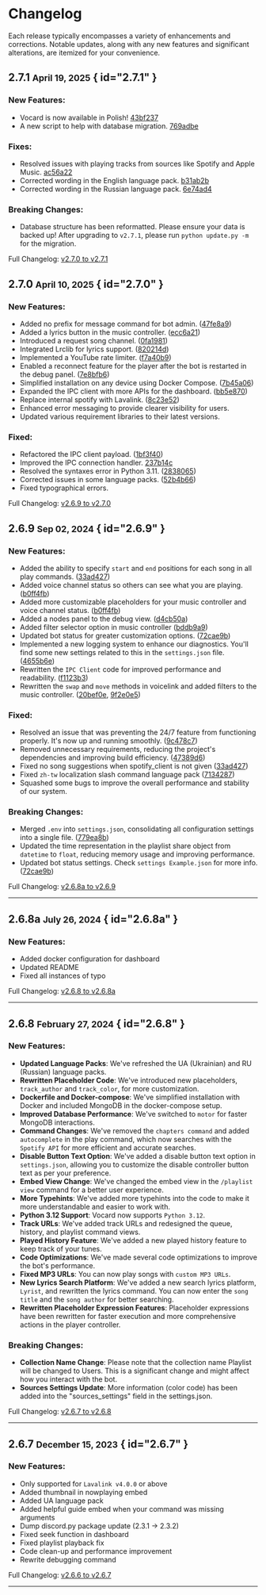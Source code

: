 # Changelog

Each release typically encompasses a variety of enhancements and corrections. Notable updates, along with any new features and significant alterations, are itemized for your convenience.

## 2.7.1 <small>April 19, 2025</small> { id="2.7.1" }

### New Features:
- Vocard is now available in Polish! [43bf237]
- A new script to help with database migration. [769adbe]

### Fixes:
- Resolved issues with playing tracks from sources like Spotify and Apple Music. [ac56a22]
- Corrected wording in the English language pack. [b31ab2b]
- Corrected wording in the Russian language pack. [6e74ad4]

### Breaking Changes:
- Database structure has been reformatted. Please ensure your data is backed up! After upgrading to `v2.7.1`, please run `python update.py -m` for the migration.

Full Changelog: [v2.7.0 to v2.7.1](https://github.com/ChocoMeow/Vocard/compare/v2.7.0...v2.7.1)

[43bf237]: https://github.com/ChocoMeow/Vocard/commit/43bf237
[769adbe]: https://github.com/ChocoMeow/Vocard/commit/769adbe
[ac56a22]: https://github.com/ChocoMeow/Vocard/commit/ac56a22
[b31ab2b]: https://github.com/ChocoMeow/Vocard/commit/b31ab2b
[6e74ad4]: https://github.com/ChocoMeow/Vocard/commit/6e74ad4

## 2.7.0 <small>April 10, 2025</small> { id="2.7.0" }

### New Features:
- Added no prefix for message command for bot admin. ([47fe8a9])
- Added a lyrics button in the music controller. ([ecc6a21])
- Introduced a request song channel. ([0fa1981])
- Integrated Lrclib for lyrics support. ([820214d])
- Implemented a YouTube rate limiter. ([f7a40b9])
- Enabled a reconnect feature for the player after the bot is restarted in the debug panel. ([7e8bfb6])
- Simplified installation on any device using Docker Compose. ([7b45a06])
- Expanded the IPC client with more APIs for the dashboard. ([bb5e870])
- Replace internal spotify with Lavalink. ([8c23e52])
- Enhanced error messaging to provide clearer visibility for users.
- Updated various requirement libraries to their latest versions.

### Fixed:
- Refactored the IPC client payload. ([1bf3f40])
- Improved the IPC connection handler. [237b14c]
- Resolved the syntaxes error in Python 3.11. ([2838065])
- Corrected issues in some language packs. ([52b4b66])
- Fixed typographical errors.

Full Changelog: [v2.6.9 to v2.7.0](https://github.com/ChocoMeow/Vocard/compare/v2.6.9...v2.7.0)

[47fe8a9]: https://github.com/ChocoMeow/Vocard/commit/47fe8a9
[ecc6a21]: https://github.com/ChocoMeow/Vocard/commit/ecc6a21
[0fa1981]: https://github.com/ChocoMeow/Vocard/commit/0fa1981
[820214d]: https://github.com/ChocoMeow/Vocard/commit/820214d
[f7a40b9]: https://github.com/ChocoMeow/Vocard/commit/f7a40b9
[7e8bfb6]: https://github.com/ChocoMeow/Vocard/commit/7e8bfb6
[7b45a06]: https://github.com/ChocoMeow/Vocard/commit/7b45a06
[bb5e870]: https://github.com/ChocoMeow/Vocard/commit/bb5e870
[8c23e52]: https://github.com/ChocoMeow/Vocard/commit/8c23e52
[1bf3f40]: https://github.com/ChocoMeow/Vocard/commit/1bf3f40
[237b14c]: https://github.com/ChocoMeow/Vocard/commit/237b14c
[2838065]: https://github.com/ChocoMeow/Vocard/commit/2838065
[52b4b66]: https://github.com/ChocoMeow/Vocard/commit/52b4b66

## 2.6.9 <small>Sep 02, 2024</small> { id="2.6.9" }

### New Features:
- Added the ability to specify `start` and `end` positions for each song in all play commands. ([33ad427])
- Added voice channel status so others can see what you are playing. ([b0ff4fb])
- Added more customizable placeholders for your music controller and voice channel status. ([b0ff4fb])
- Added a nodes panel to the debug view. ([d4cb50a])
- Added filter selector option in music controller ([bddb9a9])
- Updated bot status for greater customization options. ([72cae9b])
- Implemented a new logging system to enhance our diagnostics. You'll find some new settings related to this in the `settings.json` file. ([4655b6e])
- Rewritten the `IPC Client` code for improved performance and readability. ([f1123b3])
- Rewritten the `swap` and `move` methods in voicelink and added filters to the music controller. ([20bef0e], [9f2e0e5])

### Fixed:
- Resolved an issue that was preventing the 24/7 feature from functioning properly. It's now up and running smoothly. ([9c478c7])
- Removed unnecessary requirements, reducing the project's dependencies and improving build efficiency. ([47389d6])
- Fixed no song suggestions when spotify_client is not given ([33ad427])
- Fixed `zh-tw` localization slash command language pack ([7134287])
- Squashed some bugs to improve the overall performance and stability of our system.

### Breaking Changes:
- Merged `.env` into `settings.json`, consolidating all configuration settings into a single file. ([779ea8b])
- Updated the time representation in the playlist share object from `datetime` to `float`, reducing memory usage and improving performance.
- Updated bot status settings. Check `settings Example.json` for more info. ([72cae9b])

Full Changelog: [v2.6.8a to v2.6.9](https://github.com/ChocoMeow/Vocard/compare/v2.6.8a...v2.6.9)

---

## 2.6.8a <small>July 26, 2024</small> { id="2.6.8a" }

### New Features:
- Added docker configuration for dashboard
- Updated README
- Fixed all instances of typo

Full Changelog: [v2.6.8 to v2.6.8a](https://github.com/ChocoMeow/Vocard/compare/v2.6.8...v2.6.8a)

---

## 2.6.8 <small>February 27, 2024</small> { id="2.6.8" }

### New Features:
- **Updated Language Packs**: We've refreshed the UA (Ukrainian) and RU (Russian) language packs.
- **Rewritten Placeholder Code**: We've introduced new placeholders, `track_author` and `track_color`, for more customization.
- **Dockerfile and Docker-compose**: We've simplified installation with Docker and included MongoDB in the docker-compose setup.
- **Improved Database Performance**: We've switched to `motor` for faster MongoDB interactions.
- **Command Changes**: We've removed the `chapters command` and added `autocomplete` in the play command, which now searches with the `Spotify API` for more efficient and accurate searches.
- **Disable Button Text Option**: We've added a disable button text option in `settings.json`, allowing you to customize the disable controller button text as per your preference.
- **Embed View Change**: We've changed the embed view in the `/playlist view` command for a better user experience.
- **More Typehints**: We've added more typehints into the code to make it more understandable and easier to work with.
- **Python 3.12 Support**: Vocard now supports `Python 3.12`.
- **Track URLs**: We've added track URLs and redesigned the queue, history, and playlist command views.
- **Played History Feature**: We've added a new played history feature to keep track of your tunes.
- **Code Optimizations**: We've made several code optimizations to improve the bot's performance.
- **Fixed MP3 URLs**: You can now play songs with `custom MP3 URLs`.
- **New Lyrics Search Platform**: We've added a new search lyrics platform, `Lyrist`, and rewritten the lyrics command. You can now enter the `song title` and the `song author` for better searching.
- **Rewritten Placeholder Expression Features**: Placeholder expressions have been rewritten for faster execution and more comprehensive actions in the player controller.

### Breaking Changes:
- **Collection Name Change**: Please note that the collection name Playlist will be changed to Users. This is a significant change and might affect how you interact with the bot.
- **Sources Settings Update**: More information (color code) has been added into the "sources_settings" field in the settings.json.

Full Changelog: [v2.6.7 to v2.6.8](https://github.com/ChocoMeow/Vocard/compare/v2.6.7...v2.6.8)

---

## 2.6.7 <small>December 15, 2023</small> { id="2.6.7" }

### New Features:
- Only supported for `Lavalink v4.0.0` or above
- Added thumbnail in nowplaying embed
- Added UA language pack
- Added helpful guide embed when your command was missing arguments
- Dump discord.py package update (2.3.1 -> 2.3.2)
- Fixed seek function in dashboard
- Fixed playlist playback fix
- Code clean-up and performance improvement
- Rewrite debugging command

Full Changelog: [v2.6.6 to v2.6.7](https://github.com/ChocoMeow/Vocard/compare/v2.6.6...v2.6.7)

---

[9f2e0e5]: https://github.com/ChocoMeow/Vocard/commit/9f2e0e5
[b0ff4fb]: https://github.com/ChocoMeow/Vocard/commit/b0ff4fb
[d4cb50a]: https://github.com/ChocoMeow/Vocard/commit/d4cb50a
[bddb9a9]: https://github.com/ChocoMeow/Vocard/commit/bddb9a9
[72cae9b]: https://github.com/ChocoMeow/Vocard/commit/72cae9b
[4655b6e]: https://github.com/ChocoMeow/Vocard/commit/4655b6e
[f1123b3]: https://github.com/ChocoMeow/Vocard/commit/f1123b3
[20bef0e]: https://github.com/ChocoMeow/Vocard/commit/20bef0e
[9c478c7]: https://github.com/ChocoMeow/Vocard/commit/9c478c7
[47389d6]: https://github.com/ChocoMeow/Vocard/commit/47389d6
[33ad427]: https://github.com/ChocoMeow/Vocard/commit/33ad427
[7134287]: https://github.com/ChocoMeow/Vocard/commit/7134287
[779ea8b]: https://github.com/ChocoMeow/Vocard/commit/779ea8b